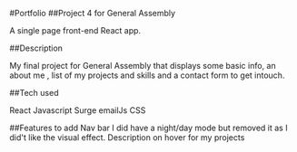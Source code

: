 #Portfolio
##Project 4 for General Assembly

A single page front-end React app.

##Description

My final project for General Assembly that displays some basic info, an about me , list of my projects and skills and a contact form to get intouch.

##Tech used

React
Javascript
Surge
emailJs
CSS

##Features to add
Nav bar
I did have a night/day mode but removed it as I did't like the visual effect.
Description on hover for my projects
